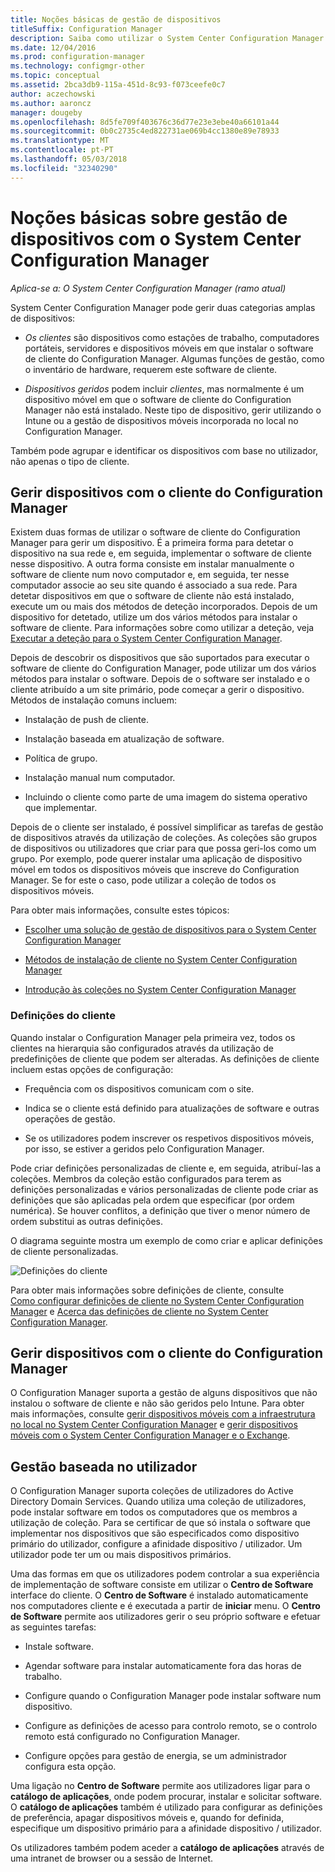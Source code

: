 ```yaml
---
title: Noções básicas de gestão de dispositivos
titleSuffix: Configuration Manager
description: Saiba como utilizar o System Center Configuration Manager para gerir dispositivos.
ms.date: 12/04/2016
ms.prod: configuration-manager
ms.technology: configmgr-other
ms.topic: conceptual
ms.assetid: 2bca3db9-115a-451d-8c93-f073ceefe0c7
author: aczechowski
ms.author: aaroncz
manager: dougeby
ms.openlocfilehash: 8d5fe709f403676c36d77e23e3ebe40a66101a44
ms.sourcegitcommit: 0b0c2735c4ed822731ae069b4cc1380e89e78933
ms.translationtype: MT
ms.contentlocale: pt-PT
ms.lasthandoff: 05/03/2018
ms.locfileid: "32340290"
---
```

# <a name="fundamentals-of-managing-devices-with-system-center-configuration-manager"></a>Noções básicas sobre gestão de dispositivos com o System Center Configuration Manager

*Aplica-se a: O System Center Configuration Manager (ramo atual)*

System Center Configuration Manager pode gerir duas categorias amplas de dispositivos:

-   *Os clientes* são dispositivos como estações de trabalho, computadores portáteis, servidores e dispositivos móveis em que instalar o software de cliente do Configuration Manager. Algumas funções de gestão, como o inventário de hardware, requerem este software de cliente.  

-   *Dispositivos geridos* podem incluir *clientes*, mas normalmente é um dispositivo móvel em que o software de cliente do Configuration Manager não está instalado. Neste tipo de dispositivo, gerir utilizando o Intune ou a gestão de dispositivos móveis incorporada no local no Configuration Manager.

Também pode agrupar e identificar os dispositivos com base no utilizador, não apenas o tipo de cliente.

## <a name="managing-devices-with-the-configuration-manager-client"></a>Gerir dispositivos com o cliente do Configuration Manager

Existem duas formas de utilizar o software de cliente do Configuration Manager para gerir um dispositivo. É a primeira forma para detetar o dispositivo na sua rede e, em seguida, implementar o software de cliente nesse dispositivo. A outra forma consiste em instalar manualmente o software de cliente num novo computador e, em seguida, ter nesse computador associe ao seu site quando é associado a sua rede. Para detetar dispositivos em que o software de cliente não está instalado, execute um ou mais dos métodos de deteção incorporados. Depois de um dispositivo for detetado, utilize um dos vários métodos para instalar o software de cliente. Para informações sobre como utilizar a deteção, veja [Executar a deteção para o System Center Configuration Manager](../../core/servers/deploy/configure/run-discovery.md).  

 Depois de descobrir os dispositivos que são suportados para executar o software de cliente do Configuration Manager, pode utilizar um dos vários métodos para instalar o software. Depois de o software ser instalado e o cliente atribuído a um site primário, pode começar a gerir o dispositivo.  Métodos de instalação comuns incluem:

 - Instalação de push de cliente.

 - Instalação baseada em atualização de software.

 - Política de grupo.

 - Instalação manual num computador.
 - Incluindo o cliente como parte de uma imagem do sistema operativo que implementar.  


 Depois de o cliente ser instalado, é possível simplificar as tarefas de gestão de dispositivos através da utilização de coleções. As coleções são grupos de dispositivos ou utilizadores que criar para que possa geri-los como um grupo. Por exemplo, pode querer instalar uma aplicação de dispositivo móvel em todos os dispositivos móveis que inscreve do Configuration Manager. Se for este o caso, pode utilizar a coleção de todos os dispositivos móveis.  

 Para obter mais informações, consulte estes tópicos:  

-   [Escolher uma solução de gestão de dispositivos para o System Center Configuration Manager](../../core/plan-design/choose-a-device-management-solution.md)  

-   [Métodos de instalação de cliente no System Center Configuration Manager](../../core/clients/deploy/plan/client-installation-methods.md)  

-   [Introdução às coleções no System Center Configuration Manager](../../core/clients/manage/collections/introduction-to-collections.md)  

### <a name="client-settings"></a>Definições do cliente  
 Quando instalar o Configuration Manager pela primeira vez, todos os clientes na hierarquia são configurados através da utilização de predefinições de cliente que podem ser alteradas. As definições de cliente incluem estas opções de configuração:

 -  Frequência com os dispositivos comunicam com o site.

 -  Indica se o cliente está definido para atualizações de software e outras operações de gestão.

 -  Se os utilizadores podem inscrever os respetivos dispositivos móveis, por isso, se estiver a geridos pelo Configuration Manager.  

Pode criar definições personalizadas de cliente e, em seguida, atribuí-las a coleções.  Membros da coleção estão configurados para terem as definições personalizadas e vários personalizadas de cliente pode criar as definições que são aplicadas pela ordem que especificar (por ordem numérica).  Se houver conflitos, a definição que tiver o menor número de ordem substitui as outras definições.  

O diagrama seguinte mostra um exemplo de como criar e aplicar definições de cliente personalizadas.  

 ![Definições do cliente](media/ClientSettings.gif)  

 Para obter mais informações sobre definições de cliente, consulte  
                [Como configurar definições de cliente no System Center Configuration Manager](../../core/clients/deploy/configure-client-settings.md) e [Acerca das definições de cliente no System Center Configuration Manager](../../core/clients/deploy/about-client-settings.md).

## <a name="managing-devices-without-the-configuration-manager-client"></a>Gerir dispositivos com o cliente do Configuration Manager  
 O Configuration Manager suporta a gestão de alguns dispositivos que não instalou o software de cliente e não são geridos pelo Intune. Para obter mais informações, consulte [gerir dispositivos móveis com a infraestrutura no local no System Center Configuration Manager](../../mdm/understand/manage-mobile-devices-with-on-premises-infrastructure.md) e [gerir dispositivos móveis com o System Center Configuration Manager e o Exchange](../../mdm/deploy-use/manage-mobile-devices-with-exchange-activesync.md).  

## <a name="user-based-management"></a>Gestão baseada no utilizador  
 O Configuration Manager suporta coleções de utilizadores do Active Directory Domain Services. Quando utiliza uma coleção de utilizadores, pode instalar software em todos os computadores que os membros a utilização de coleção. Para se certificar de que só instala o software que implementar nos dispositivos que são especificados como dispositivo primário do utilizador, configure a afinidade dispositivo / utilizador. Um utilizador pode ter um ou mais dispositivos primários.  

 Uma das formas em que os utilizadores podem controlar a sua experiência de implementação de software consiste em utilizar o **Centro de Software** interface do cliente. O **Centro de Software** é instalado automaticamente nos computadores cliente e é executada a partir de **iniciar** menu. O **Centro de Software** permite aos utilizadores gerir o seu próprio software e efetuar as seguintes tarefas:  

-   Instale software.  

-   Agendar software para instalar automaticamente fora das horas de trabalho.  

-   Configure quando o Configuration Manager pode instalar software num dispositivo.  

-   Configure as definições de acesso para controlo remoto, se o controlo remoto está configurado no Configuration Manager.  

-   Configure opções para gestão de energia, se um administrador configura esta opção.  


 Uma ligação no **Centro de Software** permite aos utilizadores ligar para o **catálogo de aplicações**, onde podem procurar, instalar e solicitar software. O **catálogo de aplicações** também é utilizado para configurar as definições de preferência, apagar dispositivos móveis e, quando for definida, especifique um dispositivo primário para a afinidade dispositivo / utilizador.   

 Os utilizadores também podem aceder a **catálogo de aplicações** através de uma intranet de browser ou a sessão de Internet.  
